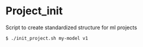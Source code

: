 # Project_init
Script to create standardized structure for ml projects

 ``
 $ ./init_project.sh my-model v1
``
